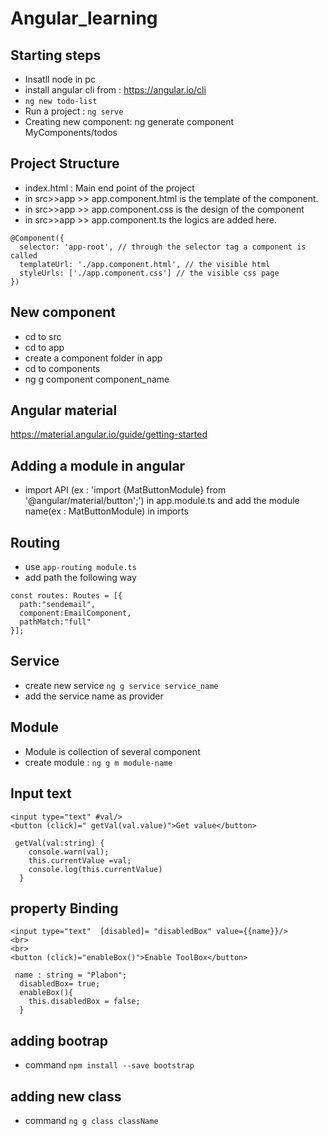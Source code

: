 # Angular_learning
## Starting steps
* Insatll node in pc
* install angular cli from : https://angular.io/cli
* `ng new todo-list`
* Run a project : `ng serve`
* Creating new component: ng generate component MyComponents/todos


## Project Structure
* index.html : Main end point of the project
* in src>>app >> app.component.html is the template of the component.
* in src>>app >> app.component.css is the design of the component
* in src>>app >> app.component.ts the logics are added here.
```
@Component({
  selector: 'app-root', // through the selector tag a component is called
  templateUrl: './app.component.html', // the visible html
  styleUrls: ['./app.component.css'] // the visible css page
})
```


## New component
* cd to src
* cd to app
* create a component folder in app
* cd to components
* ng g component component_name

## Angular material
https://material.angular.io/guide/getting-started

## Adding a module in angular
* import API (ex : 'import {MatButtonModule} from '@angular/material/button';') in app.module.ts and add the module name(ex : MatButtonModule) in imports


## Routing
* use `app-routing module.ts`
* add path the following way
```
const routes: Routes = [{
  path:"sendemail",
  component:EmailComponent,
  pathMatch:"full"
}];
```

## Service
* create new service `ng g service service_name`
* add the service name as provider

## Module
* Module is collection of several component
* create module : `ng g m module-name`

## Input text
```
<input type="text" #val/>
<button (click)=" getVal(val.value)">Get value</button>

 getVal(val:string) {
    console.warn(val);
    this.currentValue =val;
    console.log(this.currentValue)
  }
```

## property Binding
```
<input type="text"  [disabled]= "disabledBox" value={{name}}/>
<br>
<br>
<button (click)="enableBox()">Enable ToolBox</button>

 name : string = "Plabon";
  disabledBox= true;
  enableBox(){
    this.disabledBox = false;
  }

```
## adding bootrap
* command `npm install --save bootstrap`

## adding new class
* command `ng g class className`
